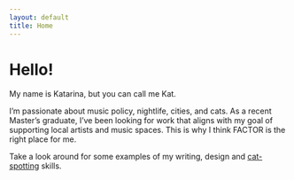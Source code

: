 ```yaml
---
layout: default
title: Home
---
```


# Hello!

My name is Katarina, but you can call me Kat.

I’m passionate about music policy, nightlife, cities, and cats. As a recent Master’s graduate, I’ve been looking for work that aligns with my goal of supporting local artists and music spaces. This is why I think FACTOR is the right place for me.

Take a look around for some examples of my writing, design and [cat-spotting](https://www.instagram.com/p/BIBeIyHAxFB_DMO43ryohjUrN36cCT_pOVLQaE0/?taken-by=stadtkat) skills.
